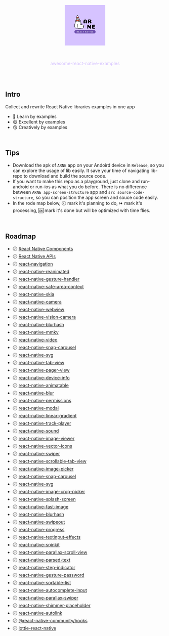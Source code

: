<br/>
<br/>
<br/>

<p align="center"><img alt="awesome" src="logo.png" width="128" /></p><br/>
<p align="center" style="color: #D6C3FF">awesome-react-native-examples</p><br/><br/>

## Intro

Collect and rewrite React Native libraries examples in one app

- 🙂 Learn by examples
- 😋 Excellent by examples
- 😘 Creatively by examples

<br/>

## Tips 

- Download the apk of `ARNE` app on your Andoird device in `Release`, so you can explore the usage of lib easily. It save your time of navigating lib-repo to download and build the source code.
- If you want to make this repo as a playground, just clone and run-android or run-ios as what you do before. There is no difference between `ARNE app-screen-structure` app and `src source-code-structure`, so you can position the app screen and souce code easily.
- In the rode map below, 🕖 mark it's planning to do, ⏩ mark it's processing, 🆗 mark it's done but will be optimized with time flies.

<br/>

## Roadmap

- 🕖 [React Native Components](https://reactnative.dev/docs/activityindicator) 
- 🕖 [React Native APIs](https://reactnative.dev/docs/accessibilityinfo) 
- 🕖 [react-navigation](https://github.com/react-navigation/react-navigation)
- 🕖 [react-native-reanimated](https://github.com/software-mansion/react-native-reanimated)
- 🕖 [react-native-gesture-handler](https://github.com/software-mansion/react-native-gesture-handler)
- 🕖 [react-native-safe-area-context](https://github.com/th3rdwave/react-native-safe-area-context)
- 🕖 [react-native-skia](https://github.com/shopify/react-native-skia)
- 🕖 [react-native-camera](https://github.com/react-native-camera/react-native-camera)
- 🕖 [react-native-webview](https://github.com/react-native-webview/react-native-webview)
- 🕖 [react-native-vision-camera](https://github.com/mrousavy/react-native-vision-camera)
- 🕖 [react-native-blurhash](https://github.com/mrousavy/react-native-blurhash)
- 🕖 [react-native-mmkv](https://github.com/mrousavy/react-native-mmkv)
- 🕖 [react-native-video](https://github.com/react-native-video/react-native-video)
- 🕖 [react-native-snap-carousel](https://github.com/meliorence/react-native-snap-carousel)
- 🕖 [react-native-svg](https://github.com/react-native-svg/react-native-svg)
- 🕖 [react-native-tab-view](https://github.com/satya164/react-native-tab-view)
- 🕖 [react-native-pager-view](https://github.com/callstack/react-native-pager-view)
- 🕖 [react-native-device-info](https://github.com/react-native-device-info/react-native-device-info)
- 🕖 [react-native-animatable](https://github.com/oblador/react-native-animatable)
- 🕖 [react-native-blur](https://github.com/Kureev/react-native-blur)
- 🕖 [react-native-permissions](https://github.com/zoontek/react-native-permissions)
- 🕖 [react-native-modal](https://github.com/react-native-modal/react-native-modal)
- 🕖 [react-native-linear-gradient](https://github.com/react-native-linear-gradient/react-native-linear-gradient)
- 🕖 [react-native-track-player](https://github.com/doublesymmetry/react-native-track-player)
- 🕖 [react-native-sound](https://github.com/zmxv/react-native-sound)
- 🕖 [react-native-image-viewer](https://github.com/ascoders/react-native-image-viewer)
- 🕖 [react-native-vector-icons](https://github.com/oblador/react-native-vector-icons)
- 🕖 [react-native-swiper](https://github.com/leecade/react-native-swiper)
- 🕖 [react-native-scrollable-tab-view](https://github.com/brentvatne/react-native-scrollable-tab-view)
- 🕖 [react-native-image-picker](https://github.com/marcshilling/react-native-image-picker)
- 🕖 [react-native-snap-carousel](https://github.com/archriss/react-native-snap-carousel)
- 🕖 [react-native-svg](https://github.com/magicismight/react-native-svg)
- 🕖 [react-native-image-crop-picker](https://github.com/ivpusic/react-native-image-crop-picker)
- 🕖 [react-native-splash-screen](https://github.com/crazycodeboy/react-native-splash-screen)
- 🕖 [react-native-fast-image](https://github.com/DylanVann/react-native-fast-image)
- 🕖 [react-native-blurhash](https://github.com/mrousavy/react-native-blurhash)
- 🕖 [react-native-swipeout](https://github.com/dancormier/react-native-swipeout)
- 🕖 [react-native-progress](https://github.com/oblador/react-native-progress)
- 🕖 [react-native-textinput-effects](https://github.com/halilb/react-native-textinput-effects)
- 🕖 [react-native-spinkit](https://github.com/maxs15/react-native-spinkit)
- 🕖 [react-native-parallax-scroll-view](https://github.com/i6mi6/react-native-parallax-scroll-view)
- 🕖 [react-native-parsed-text](https://github.com/taskrabbit/react-native-parsed-text)
- 🕖 [react-native-step-indicator](https://github.com/24ark/react-native-step-indicator)
- 🕖 [react-native-gesture-password](https://github.com/spikef/react-native-gesture-password)
- 🕖 [react-native-sortable-list](https://github.com/gitim/react-native-sortable-list)
- 🕖 [react-native-autocomplete-input](https://github.com/mrlaessig/react-native-autocomplete-input)
- 🕖 [react-native-parallax-swiper](https://github.com/zachgibson/react-native-parallax-swiper)
- 🕖 [react-native-shimmer-placeholder](https://github.com/tomzaku/react-native-shimmer-placeholder)
- 🕖 [react-native-autolink](https://github.com/joshswan/react-native-autolink)
- 🕖 [@react-native-community/hooks](https://www.npmjs.com/package/@react-native-community/hooks)
- 🕖 [lottie-react-native](https://github.com/lottie-react-native/lottie-react-native)
